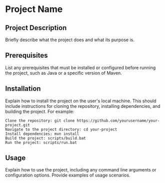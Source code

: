 # Project Name

## Project Description

Briefly describe what the project does and what its purpose is.

## Prerequisites

List any prerequisites that must be installed or configured before running the project, such as Java or a specific version of Maven.

## Installation

Explain how to install the project on the user's local machine. This should include instructions for cloning the repository, installing dependencies, and building the project. For example:

    Clone the repository: git clone https://github.com/yourusername/your-project.git
    Navigate to the project directory: cd your-project
    Install dependencies: mvn install
    Build the project: scripts/build.bat
    Run the project: scripts/run.bat

## Usage

Explain how to use the project, including any command line arguments or configuration options. Provide examples of usage scenarios.